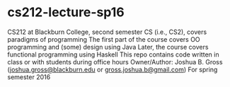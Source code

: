 # cs212-lecture-sp16
CS212 at Blackburn College, second semester CS (i.e., CS2), covers paradigms of programming
The first part of the course covers OO programming and (some) design using Java
Later, the course covers functional programming using Haskell
This repo contains code written in class or with students during office hours
Owner/Author: Joshua B. Gross (joshua.gross@blackburn.edu or gross.joshua.b@gmail.com)
For spring semester 2016
